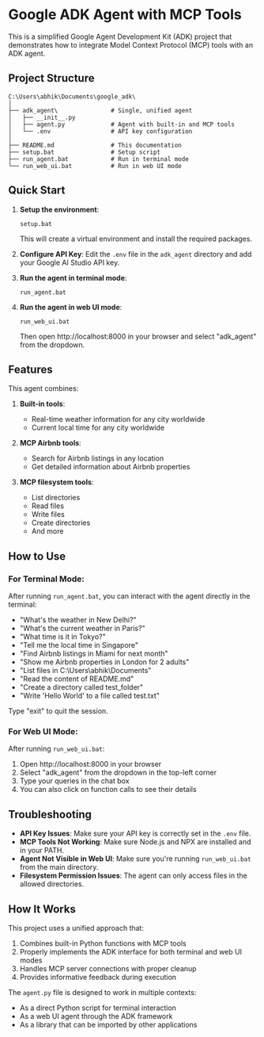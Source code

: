 # Google ADK Agent with MCP Tools

This is a simplified Google Agent Development Kit (ADK) project that demonstrates how to integrate Model Context Protocol (MCP) tools with an ADK agent.

## Project Structure

```
C:\Users\abhik\Documents\google_adk\
│
├── adk_agent\               # Single, unified agent
│   ├── __init__.py
│   ├── agent.py             # Agent with built-in and MCP tools
│   └── .env                 # API key configuration
│
├── README.md                # This documentation
├── setup.bat                # Setup script
├── run_agent.bat            # Run in terminal mode
└── run_web_ui.bat           # Run in web UI mode
```

## Quick Start

1. **Setup the environment**:
   ```
   setup.bat
   ```
   This will create a virtual environment and install the required packages.

2. **Configure API Key**:
   Edit the `.env` file in the `adk_agent` directory and add your Google AI Studio API key.

3. **Run the agent in terminal mode**:
   ```
   run_agent.bat
   ```

4. **Run the agent in web UI mode**:
   ```
   run_web_ui.bat
   ```
   Then open http://localhost:8000 in your browser and select "adk_agent" from the dropdown.

## Features

This agent combines:

1. **Built-in tools**:
   - Real-time weather information for any city worldwide
   - Current local time for any city worldwide

2. **MCP Airbnb tools**:
   - Search for Airbnb listings in any location
   - Get detailed information about Airbnb properties

3. **MCP filesystem tools**:
   - List directories
   - Read files
   - Write files
   - Create directories
   - And more

## How to Use

### For Terminal Mode:

After running `run_agent.bat`, you can interact with the agent directly in the terminal:

- "What's the weather in New Delhi?"
- "What's the current weather in Paris?"
- "What time is it in Tokyo?"
- "Tell me the local time in Singapore"
- "Find Airbnb listings in Miami for next month"
- "Show me Airbnb properties in London for 2 adults"
- "List files in C:\Users\abhik\Documents"
- "Read the content of README.md"
- "Create a directory called test_folder"
- "Write 'Hello World' to a file called test.txt"

Type "exit" to quit the session.

### For Web UI Mode:

After running `run_web_ui.bat`:

1. Open http://localhost:8000 in your browser
2. Select "adk_agent" from the dropdown in the top-left corner
3. Type your queries in the chat box
4. You can also click on function calls to see their details

## Troubleshooting

- **API Key Issues**: Make sure your API key is correctly set in the `.env` file.
- **MCP Tools Not Working**: Make sure Node.js and NPX are installed and in your PATH.
- **Agent Not Visible in Web UI**: Make sure you're running `run_web_ui.bat` from the main directory.
- **Filesystem Permission Issues**: The agent can only access files in the allowed directories.

## How It Works

This project uses a unified approach that:

1. Combines built-in Python functions with MCP tools
2. Properly implements the ADK interface for both terminal and web UI modes
3. Handles MCP server connections with proper cleanup
4. Provides informative feedback during execution

The `agent.py` file is designed to work in multiple contexts:
- As a direct Python script for terminal interaction
- As a web UI agent through the ADK framework
- As a library that can be imported by other applications
